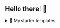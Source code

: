 ## Hello there! 👋

<details><summary>🔰 My starter templates</summary>

- https://github.com/jcbhmr/hello-world-rust-wasmer-lib
- https://github.com/jcbhmr/hello-world-rust-wasm-component-lib
- https://github.com/jcbhmr/hello-world-rust-wasm-component-lib.js
- https://github.com/jcbhmr/hello-world-rust-wasmer-app
- https://github.com/jcbhmr/hello-world-javascript-wasmer-app
- https://github.com/jcbhmr/hello-world-wasm-pack-lib
- https://github.com/jcbhmr/hello-world-rust-spin-app
- https://github.com/jcbhmr/hello-world-go-wasmer-cli

</details>

